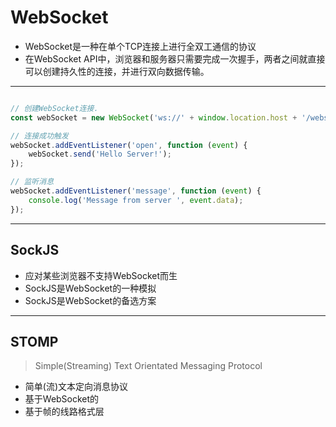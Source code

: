 # WebSocket

- WebSocket是一种在单个TCP连接上进行全双工通信的协议
- 在WebSocket API中，浏览器和服务器只需要完成一次握手，两者之间就直接可以创建持久性的连接，并进行双向数据传输。


---
```js

// 创建WebSocket连接.
const webSocket = new WebSocket('ws://' + window.location.host + '/websocket');

// 连接成功触发
webSocket.addEventListener('open', function (event) {
    webSocket.send('Hello Server!');
});

// 监听消息
webSocket.addEventListener('message', function (event) {
    console.log('Message from server ', event.data);
});

```

---
## SockJS
- 应对某些浏览器不支持WebSocket而生
- SockJS是WebSocket的一种模拟
- SockJS是WebSocket的备选方案

---
## STOMP
> Simple(Streaming) Text Orientated Messaging Protocol
- 简单(流)文本定向消息协议
- 基于WebSocket的
- 基于帧的线路格式层

